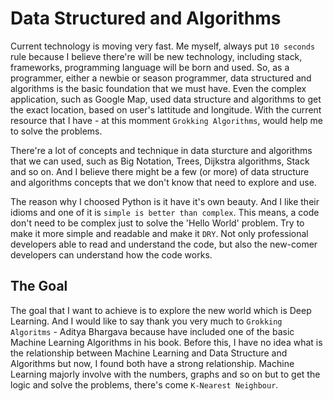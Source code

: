 # Data Structured and Algorithms

Current technology is moving very fast. Me myself, always put `10 seconds` rule because I believe there're will be new technology, including stack, frameworks, programming language will be born and used. So, as a programmer, either a newbie or season programmer, data structured and algorithms is the basic foundation that we must have. Even the complex application, such as Google Map, used data structure and algorithms to get the exact location, based on user's lattitude and longitude. With the current resource that I have - at this momment `Grokking Algorithms`, would help me to solve the problems.

There're a lot of concepts and technique in data sturcture and algorithms that we can used, such as Big Notation, Trees, Dijkstra algorithms, Stack and so on. And I believe there might be a few (or more) of data structure and algorithms concepts that we don't know that need to explore and use. 

The reason why I choosed Python is it have it's own beauty. And I like their idioms and one of it is `simple is better than complex`. This means, a code don't need to be complex just to solve the 'Hello World' problem. Try to make it more simple and readable and make it `DRY`. Not only professional developers able to read and understand the code, but also the new-comer developers can understand how the code works.

## The Goal

The goal that I want to achieve is to explore the new world which is Deep Learning. And I would like to say thank you very much to `Grokking Algoritms` - Aditya Bhargava because have included one of the basic Machine Learning Algorithms in his book. Before this, I have no idea what is the relationship between Machine Learning and Data Structure and Algorithms but now, I found both have a strong relationship. Machine Learning majorly involve with the numbers, graphs and so on but to get the logic and solve the problems, there's come `K-Nearest Neighbour`.